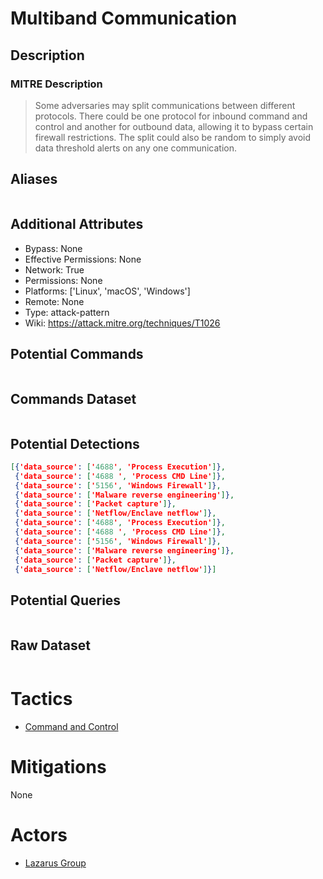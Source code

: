 
# Multiband Communication

## Description

### MITRE Description

> Some adversaries may split communications between different protocols. There could be one protocol for inbound command and control and another for outbound data, allowing it to bypass certain firewall restrictions. The split could also be random to simply avoid data threshold alerts on any one communication.

## Aliases

```

```

## Additional Attributes

* Bypass: None
* Effective Permissions: None
* Network: True
* Permissions: None
* Platforms: ['Linux', 'macOS', 'Windows']
* Remote: None
* Type: attack-pattern
* Wiki: https://attack.mitre.org/techniques/T1026

## Potential Commands

```

```

## Commands Dataset

```

```

## Potential Detections

```json
[{'data_source': ['4688', 'Process Execution']},
 {'data_source': ['4688 ', 'Process CMD Line']},
 {'data_source': ['5156', 'Windows Firewall']},
 {'data_source': ['Malware reverse engineering']},
 {'data_source': ['Packet capture']},
 {'data_source': ['Netflow/Enclave netflow']},
 {'data_source': ['4688', 'Process Execution']},
 {'data_source': ['4688 ', 'Process CMD Line']},
 {'data_source': ['5156', 'Windows Firewall']},
 {'data_source': ['Malware reverse engineering']},
 {'data_source': ['Packet capture']},
 {'data_source': ['Netflow/Enclave netflow']}]
```

## Potential Queries

```json

```

## Raw Dataset

```json

```

# Tactics


* [Command and Control](../tactics/Command-and-Control.md)


# Mitigations

None

# Actors


* [Lazarus Group](../actors/Lazarus-Group.md)

